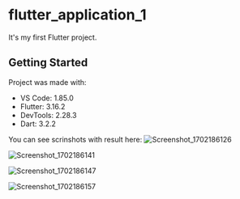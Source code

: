 # flutter_application_1

It's my first Flutter project. 

## Getting Started
Project was made with:
- VS Code: 1.85.0
- Flutter: 3.16.2
- DevTools: 2.28.3
- Dart: 3.2.2

You can see scrinshots with result here:
![Screenshot_1702186126](https://github.com/Roman194/MobileDevelopCourse_Flutter_1/assets/66479764/d1962e83-8409-47be-869c-e7f67c73ae52)

![Screenshot_1702186141](https://github.com/Roman194/MobileDevelopCourse_Flutter_1/assets/66479764/e642b8f4-2f5f-4e4c-b876-cb2761b764a2)

![Screenshot_1702186147](https://github.com/Roman194/MobileDevelopCourse_Flutter_1/assets/66479764/63ab956f-0173-4f18-a196-6be6c9d338ae)

![Screenshot_1702186157](https://github.com/Roman194/MobileDevelopCourse_Flutter_1/assets/66479764/722a9633-ba1d-4c7c-ae89-67f14d306165)

